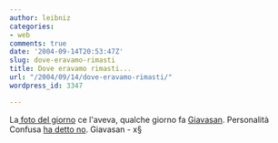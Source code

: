 ```yaml
---
author: leibniz
categories:
- web
comments: true
date: '2004-09-14T20:53:47Z'
slug: dove-eravamo-rimasti
title: Dove eravamo rimasti...
url: "/2004/09/14/dove-eravamo-rimasti/"
wordpress_id: 3347

---
```

La[ foto del giorno](http://giavasan.diludovico.it/archivi/images/SmileBastard.jpg) ce l'aveva, qualche giorno fa [Giavasan](http://giavasan.diludovico.it/). Personalità Confusa [ha detto no](http://personalitaconfusa.splinder.com/1094831886#2896805).
Giavasan -  x§
